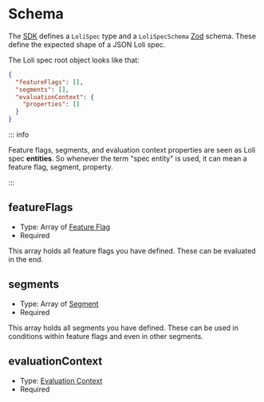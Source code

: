 # Schema

The [SDK](../../sdk) defines a `LoliSpec` type and a `LoliSpecSchema` [Zod](https://github.com/colinhacks/zod) schema.
These define the expected shape of a JSON Loli spec.

The Loli spec root object looks like that:

```json
{
  "featureFlags": [],
  "segments": [],
  "evaluationContext": {
    "properties": []
  }
}
```

::: info

Feature flags, segments, and evaluation context properties are seen as
Loli spec **entities**. So whenever the term "spec entity" is used, it can
mean a feature flag, segment, property.

::: 

## featureFlags

- Type: Array of [Feature Flag](feature-flag/index)
- Required

This array holds all feature flags you have defined. These can be evaluated in the end.

## segments

- Type: Array of [Segment](./segment.md)
- Required

This array holds all segments you have defined. These can be used in conditions within
feature flags and even in other segments.

## evaluationContext

- Type: [Evaluation Context](./evaluation-context.md)
- Required
